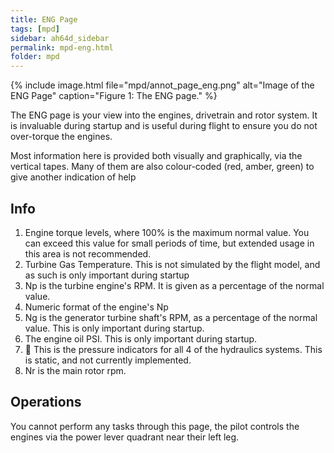 ```yaml
---
title: ENG Page
tags: [mpd]
sidebar: ah64d_sidebar
permalink: mpd-eng.html
folder: mpd
---
```


{% include image.html file="mpd/annot_page_eng.png" alt="Image of the ENG Page" caption="Figure 1: The ENG page." %}

The ENG page is your view into the engines, drivetrain and rotor system. It is invaluable during startup and is useful during flight to ensure you do not over-torque the engines.

Most information here is provided both visually and graphically, via the vertical tapes. Many of them are also colour-coded (red, amber, green) to give another indication of help

## Info

1. Engine torque levels, where 100% is the maximum normal value. You can exceed this value for small periods of time, but extended usage in this area is not recommended.
2. Turbine Gas Temperature. This is not simulated by the flight model, and as such is only important during startup
3. Np is the turbine engine's RPM. It is given as a percentage of the normal value.
4. Numeric format of the engine's Np
5. Ng is the generator turbine shaft's RPM, as a percentage of the normal value. This is only important during startup.
6. The engine oil PSI. This is only important during startup.
7. :construction: This is the pressure indicators for all 4 of the hydraulics systems. This is static, and not currently implemented.
8. Nr is the main rotor rpm.

## Operations

You cannot perform any tasks through this page, the pilot controls the engines via the power lever quadrant near their left leg.